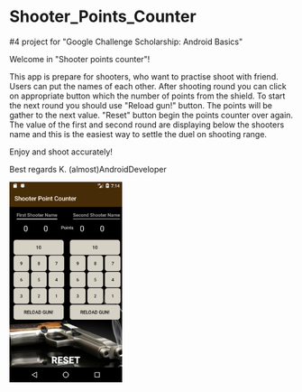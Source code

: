 # Shooter_Points_Counter
#4 project for "Google Challenge Scholarship: Android Basics"


Welcome in "Shooter points counter"!

This app is prepare for shooters, who want to practise shoot with friend. 
Users can put the names of each other.
After shooting round you can click on appropriate button which the number of points from the shield. To start the next round you should use "Reload gun!" button.
The points will be gather to the next value. "Reset" button begin the points counter  over again. 
The value of the first and second round are displaying below the shooters name and this is the easiest way to settle the duel on shooting range.

Enjoy and shoot accurately!

Best regards 
K.
(almost)AndroidDeveloper 

<img src="https://github.com/KarolinaKalbarczyk/Screenshots/blob/master/ShooterpointCounter.png" width=200>

